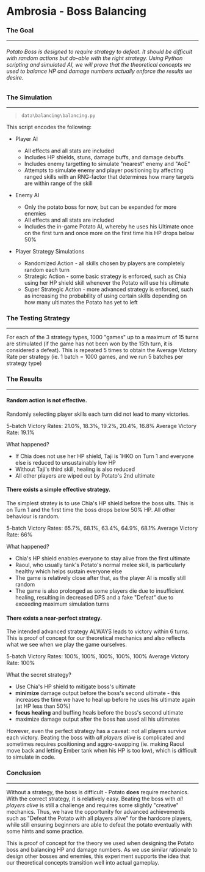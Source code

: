 # Ambrosia - Boss Balancing

### The Goal
------------
######  Potato Boss is designed to require strategy to defeat. It should be difficult with random actions but do-able with the right strategy. Using Python scripting and simulated AI, we will prove that the theoretical concepts we used to balance HP and damage numbers actually enforce the results we desire.

### The Simulation
------------
> `data\balancing\balancing.py`  

This script encodes the following:
- Player AI
  - All effects and all stats are included
  - Includes HP shields, stuns, damage buffs, and damage debuffs 
  - Includes enemy targetting to simulate "nearest" enemy and "AoE"
  - Attempts to simulate enemy and player positioning by affecting ranged skills with an RNG-factor that determines how many targets are within range of the skill
  
- Enemy AI
  - Only the potato boss for now, but can be expanded for more enemies
  - All effects and all stats are included
  - Includes the in-game Potato AI, whereby he uses his Ultimate once on the first turn and once more on the first time his HP drops below 50%
  
- Player Strategy Simulations
  - Randomized Action - all skills chosen by players are completely random each turn
  - Strategic Action - some basic strategy is enforced, such as Chia using her HP shield skill whenever the Potato will use his ultimate
  - Super Strategic Action - more advanced strategy is enforced, such as increasing the probability of using certain skills depending on how many ultimates the Potato has yet to left

### The Testing Strategy
------------
For each of the 3 strategy types, 1000 "games" up to a maximum of 15 turns are stimulated (if the game has not been won by the 15th turn, it is considered a defeat). This is repeated 5 times to obtain the Average Victory Rate per strategy (ie. 1 batch = 1000 games, and we run 5 batches per strategy type)



### The Results
------------
#### Random action is not effective.
Randomly selecting player skills each turn did not lead to many victories.

5-batch Victory Rates: 21.0%, 18.3%, 19.2%, 20.4%, 16.8%
Average Victory Rate: 19.1%

What happened?
- If Chia does not use her HP shield, Taji is 1HKO on Turn 1 and everyone else is reduced to unsustainably low HP
- Without Taji's third skill, healing is also reduced
- All other players are wiped out by Potato's 2nd ultimate

#### There exists a simple effective strategy.
The simplest stratey is to use Chia's HP shield before the boss ults. This is on Turn 1 and the first time the boss drops below 50% HP. All other behaviour is random.

5-batch Victory Rates: 65.7%, 68.1%, 63.4%, 64.9%, 68.1%
Average Victory Rate: 66%

What happened?
- Chia's HP shield enables everyone to stay alive from the first ultimate
- Raoul, who usually tank's Potato's normal melee skill, is particularly healthy which helps sustain everyone else
- The game is relatively close after that, as the player AI is mostly still random
- The game is also prolonged as some players die due to insufficient healing, resulting in decreased DPS and a fake "Defeat" due to exceeding maximum simulation turns

#### There exists a near-perfect strategy.
The intended advanced strategy ALWAYS leads to victory within 6 turns. This is proof of concept for our theoretical mechanics and also reflects what we see when we play the game ourselves.

5-batch Victory Rates: 100%, 100%, 100%, 100%, 100%
Average Victory Rate: 100%

What the secret strategy?
- Use Chia's HP shield to mitigate boss's ultimate
- **minimize** damage output before the boss's second ultimate - this increases the time we have to heal up before he uses his ultimate again (at HP less than 50%)
- **focus healing** and buffing heals before the boss's second ultimate
- maximize damage output after the boss has used all his ultimates

However, even the perfect strategy has a caveat: not all players survive each victory. Beating the boss with *all players alive*  is complicated and sometimes requires positioning and aggro-swapping (ie. making Raoul move back and letting Ember tank when his HP is too low), which is difficult to simulate in code.

### Conclusion
------------
Without a strategy, the boss is difficult - Potato **does** require mechanics. With the correct strategy, it is relatively easy. Beating the boss with *all players alive*  is still a challenge and requires some slightly "creative" mechanics. Thus, we have the opportunity for advanced achievements such as "Defeat the Potato with all players alive" for the hardcore players, while still ensuring beginners are able to defeat the potato eventually with some hints and some practice. 

This is proof of concept for the theory we used when designing the Potato boss and balancing HP and damage numbers. As we use similar rationale to design other bosses and enemies, this experiment supports the idea that our theoretical concepts transition well into actual gameplay.